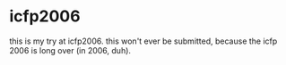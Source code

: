 # icfp2006
this is my try at icfp2006. this won't ever be submitted, because the icfp 2006 is long over (in 2006, duh).
